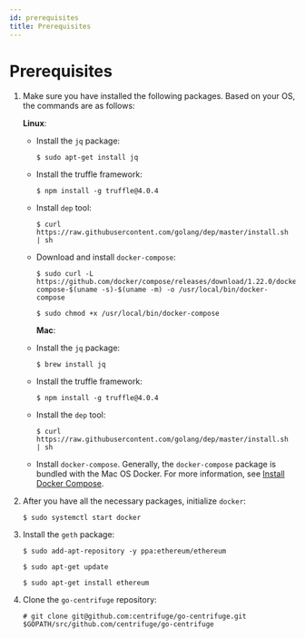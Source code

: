 ```yaml
---
id: prerequisites
title: Prerequisites
---
```


# Prerequisites

1. Make sure you have installed the following packages. Based on your OS, the commands are as follows:

     **Linux**:

    * Install the `jq` package:

        ```
        $ sudo apt-get install jq
        ```

    * Install the truffle framework:

        ```
        $ npm install -g truffle@4.0.4
        ```

    * Install `dep` tool:

        ```
        $ curl https://raw.githubusercontent.com/golang/dep/master/install.sh | sh
        ```

    * Download and install `docker-compose`:

        ```
        $ sudo curl -L https://github.com/docker/compose/releases/download/1.22.0/docker-compose-$(uname -s)-$(uname -m) -o /usr/local/bin/docker-compose
        ```

        ```
        $ sudo chmod +x /usr/local/bin/docker-compose
        ```

       **Mac**:

     * Install the `jq` package:

        ```
        $ brew install jq
        ```

     * Install the truffle framework:

        ```
        $ npm install -g truffle@4.0.4
        ```

    * Install the `dep` tool:

         ```
        $ curl https://raw.githubusercontent.com/golang/dep/master/install.sh | sh
        ```

    * Install `docker-compose`. Generally, the `docker-compose` package is bundled with the Mac OS Docker. For more information, see [Install Docker Compose](https://docs.docker.com/compose/install/#install-compose).


2. After you have all the necessary packages, initialize `docker`:

    ```
    $ sudo systemctl start docker
    ```

3. Install the `geth` package:

    ```
    $ sudo add-apt-repository -y ppa:ethereum/ethereum
    ```

    ```
    $ sudo apt-get update
    ```

    ```
    $ sudo apt-get install ethereum
    ```
4. Clone the `go-centrifuge` repository:

    ```
    # git clone git@github.com:centrifuge/go-centrifuge.git $GOPATH/src/github.com/centrifuge/go-centrifuge
    ```

